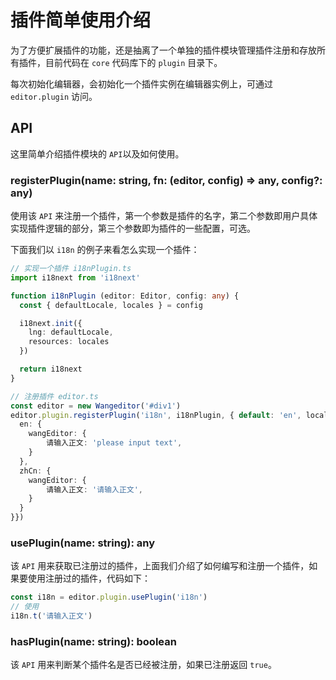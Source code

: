 # 插件简单使用介绍
为了方便扩展插件的功能，还是抽离了一个单独的插件模块管理插件注册和存放所有插件，目前代码在 `core` 代码库下的 `plugin` 目录下。

每次初始化编辑器，会初始化一个插件实例在编辑器实例上，可通过 `editor.plugin` 访问。

## API
这里简单介绍插件模块的 `API`以及如何使用。

### registerPlugin(name: string, fn: (editor, config) => any, config?: any)
使用该 `API` 来注册一个插件，第一个参数是插件的名字，第二个参数即用户具体实现插件逻辑的部分，第三个参数即为插件的一些配置，可选。

下面我们以 `i18n` 的例子来看怎么实现一个插件：
```typescript
// 实现一个插件 i18nPlugin.ts
import i18next from 'i18next'

function i18nPlugin (editor: Editor, config: any) {
  const { defaultLocale, locales } = config

  i18next.init({
    lng: defaultLocale,
    resources: locales
  })

  return i18next
}

// 注册插件 editor.ts
const editor = new Wangeditor('#div1')
editor.plugin.registerPlugin('i18n', i18nPlugin, { default: 'en', locales: {
  en: {
    wangEditor: {
        请输入正文: 'please input text',
    }
  },
  zhCn: {
    wangEditor: {
        请输入正文: '请输入正文',
    }
  }
}})
```
### usePlugin(name: string): any
该 `API` 用来获取已注册过的插件，上面我们介绍了如何编写和注册一个插件，如果要使用注册过的插件，代码如下：

```typescript
const i18n = editor.plugin.usePlugin('i18n')
// 使用
i18n.t('请输入正文')
```

### hasPlugin(name: string): boolean
该 `API` 用来判断某个插件名是否已经被注册，如果已注册返回 `true`。



